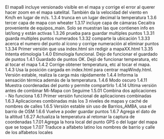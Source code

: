 El mapa8 incluye versionado visible en el mapa y corrige el error al querer hacer zoom en el mapa satelital. También da la velocidad del viento en Km/h en lugar de m/s.
1.3.4 trunca en un lugar decimal la temperatura
1.3.6 tercer capa de mapa con wheater
1.3.17 incluye capa de cámaras Cecaitra proveniente de equipos_main. Solo se muestran las que contienen info en lat/long y están activas
1.3.26 prueba para guardar multiples puntos 
1.3.31 guarda multiples puntos numerados 
1.3.32 comparte la ubicación
1.3.33 acerca el numero del punto al ícono y corrige numeración al eliminar puntos
1.3.34 Primer versión que usa index.html sin redigir a mapaXX.html
1.3.35 Intenta etimologia
1.4.0 Etimología funcional. Dejo de funcionar el guardado de puntos
1.4.1 Guardado de puntos OK. Dejó de funcionar temperatura, etc al tocar el mapa
1.4.2 Corrige obtener temperatura, etc al tocar el mapa.
1.4.3 Usa la posición cargada en index.html para centrar mapWindy.html. Versión estable, realiza la carga más rápidamente
1.4.4 Informa la sensación térmica además de la temperatura.
1.4.6 Modo oscuro
1.4.11 Muestra coordenadas del punto y permite compartirlo
1.4.14 Ultima versión antes de combinar Mi-Mapa con Seguime
1.5.01 Combina dos aplicaciones - No funciona
1.6.1 Primer versión funcional de aplicaciones combinadas
1.6.3 Aplicaciones combinadas más los 3 niveles de mapas y caché de nombres de calles
1.6.5 Versión estable sin uso de Barrios_AMBA, usa el barrio de OSM
1.6.6 Vuelve a poder guardar puntos
1.6.7 Agrega el dato de la altitud
1.6.27 Actualiza la temperatura al retomar la captura de coordenadas
1.7.01 Agrega la hora local del punto GPS o del lugar del mapa que se toque
1.7.07 Traduce a alfabeto latino los nombres de barrio y calle de los alfabetos locales


